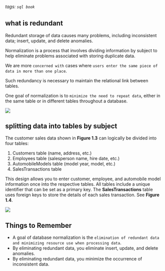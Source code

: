 ###### tags: `sql book`

## what is redundant 
Redundant storage of data causes many problems, including inconsistent data; insert, update, and delete anomalies.

Normalization is a process that involves dividing information by subject to help eliminate problems associated with storing duplicate data.

We are more `concerned with` cases where `users enter the same piece of data in more than one place`.

Such redundancy is necessary to maintain the relational link between tables.

One goal of normalization is to `minimize the need to repeat data`, either in the same table or in different tables throughout a database.

![](https://i.imgur.com/Ee8mswt.png)



## splitting data into tables by subject
The customer sales data shown in **Figure 1.3** can logically be divided into four tables:
1. Customers table (name, address, etc.)
2. Employees table (salesperson name, hire date, etc.)
3. AutomobileModels table (model year, model, etc.)
4. SalesTransactions table

This design allows you to enter customer, employee, and automobile model information once into the respective tables. All tables include a unique identifier that can be set as a primary key. The **SalesTransactions** table uses foreign keys to store the details of each sales transaction. See **Figure 1.4**.

![](https://i.imgur.com/DdSnN6V.png)



## Things to Remember
- A goal of database normalization is the `elimination of redundant data and minimizing resource use when processing data`.
- By eliminating redundant data, you eliminate insert, update, and delete anomalies.
- By eliminating redundant data, you minimize the occurrence of inconsistent data.
